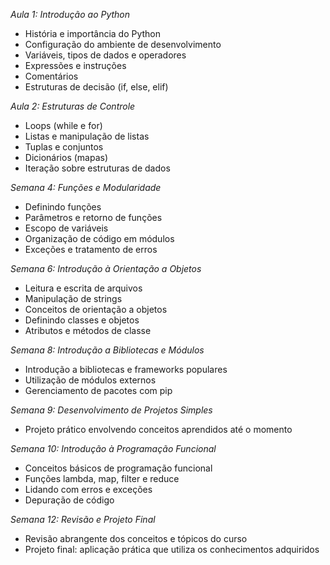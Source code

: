 *Aula 1: Introdução ao Python*
- História e importância do Python
- Configuração do ambiente de desenvolvimento
- Variáveis, tipos de dados e operadores
- Expressões e instruções
- Comentários
- Estruturas de decisão (if, else, elif)

*Aula 2: Estruturas de Controle*
- Loops (while e for)
- Listas e manipulação de listas
- Tuplas e conjuntos
- Dicionários (mapas)
- Iteração sobre estruturas de dados


*Semana 4: Funções e Modularidade*
- Definindo funções
- Parâmetros e retorno de funções
- Escopo de variáveis
- Organização de código em módulos
- Exceções e tratamento de erros


*Semana 6: Introdução à Orientação a Objetos*
- Leitura e escrita de arquivos
- Manipulação de strings
- Conceitos de orientação a objetos
- Definindo classes e objetos
- Atributos e métodos de classe


*Semana 8: Introdução a Bibliotecas e Módulos*
- Introdução a bibliotecas e frameworks populares
- Utilização de módulos externos
- Gerenciamento de pacotes com pip

*Semana 9: Desenvolvimento de Projetos Simples*
- Projeto prático envolvendo conceitos aprendidos até o momento

*Semana 10: Introdução à Programação Funcional*
- Conceitos básicos de programação funcional
- Funções lambda, map, filter e reduce
- Lidando com erros e exceções
- Depuração de código

*Semana 12: Revisão e Projeto Final*
- Revisão abrangente dos conceitos e tópicos do curso
- Projeto final: aplicação prática que utiliza os conhecimentos adquiridos